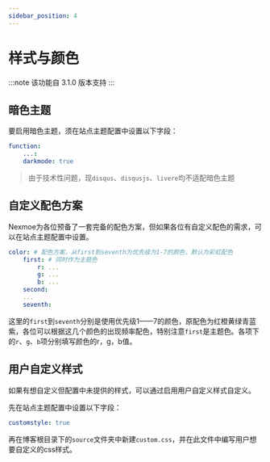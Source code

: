 ```yaml
---
sidebar_position: 4
---
```


# 样式与颜色
:::note
该功能自 3.1.0 版本支持
:::
## 暗色主题
要启用暗色主题，须在站点主题配置中设置以下字段：

```yml
function:
    ...:
    darkmode: true
```

> 由于技术性问题，现`disqus`、`disqusjs`、`livere`均不适配暗色主题

## 自定义配色方案
Nexmoe为各位预备了一套完备的配色方案，但如果各位有自定义配色的需求，可以在站点主题配置中设置。

```yml
color: # 配色方案，从first到seventh为优先级为1-7的颜色，默认为彩虹配色
    first: # 同时作为主题色
        r: ... 
        g: ...
        b: ...
    second:
    ...
    seventh:
```

这里的`first`到`seventh`分别是使用优先级1——7的颜色，原配色为红橙黄绿青蓝紫，各位可以根据这几个颜色的出现频率配色，特别注意`first`是主题色。各项下的`r`、`g`、`b`项分别填写颜色的r，g，b值。

## 用户自定义样式
如果有想自定义但配置中未提供的样式，可以通过启用用户自定义样式自定义。

先在站点主题配置中设置以下字段：

```yml
customstyle: true
```

再在博客根目录下的`source`文件夹中新建`custom.css`，并在此文件中编写用户想要自定义的css样式。